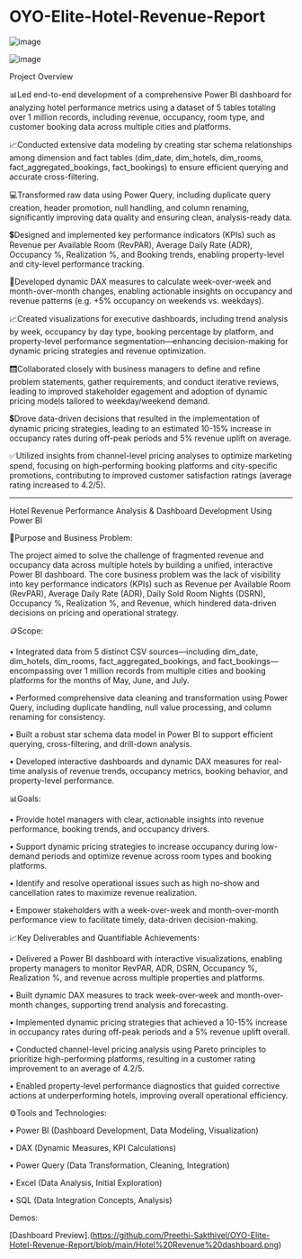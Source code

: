 

# OYO-Elite-Hotel-Revenue-Report

![image](https://github.com/user-attachments/assets/c51565f1-180e-431b-835f-fba515c3fbc2)


![image](https://github.com/user-attachments/assets/0766c798-d636-40ac-b493-ae70e8ae638f)

Project Overview

📊Led end-to-end development of a comprehensive Power BI dashboard for analyzing hotel performance metrics using a dataset of 5 tables totaling over 1 million records, including revenue, occupancy, room type, and customer booking data across multiple cities and platforms.

📈Conducted extensive data modeling by creating star schema relationships among dimension and fact tables (dim_date, dim_hotels, dim_rooms, fact_aggregated_bookings, fact_bookings) to ensure efficient querying and accurate cross-filtering.

💻Transformed raw data using Power Query, including duplicate query creation, header promotion, null handling, and column renaming, significantly improving data quality and ensuring clean, analysis-ready data.

💲Designed and implemented key performance indicators (KPIs) such as Revenue per Available Room (RevPAR), Average Daily Rate (ADR), Occupancy %, Realization %, and Booking trends, enabling property-level and city-level performance tracking.

🏩Developed dynamic DAX measures to calculate week-over-week and month-over-month changes, enabling actionable insights on occupancy and revenue patterns (e.g. +5% occupancy on weekends vs. weekdays).

📈Created visualizations for executive dashboards, including trend analysis by week, occupancy by day type, booking percentage by platform, and property-level performance segmentation—enhancing decision-making for dynamic pricing strategies and revenue optimization.

🛗Collaborated closely with business managers to define and refine problem statements, gather requirements, and conduct iterative reviews, leading to improved stakeholder egagement and adoption of dynamic pricing models tailored to weekday/weekend demand.

💲Drove data-driven decisions that resulted in the implementation of dynamic pricing strategies, leading to an estimated 10-15% increase in occupancy rates during off-peak periods and 5% revenue uplift on average.

✅Utilized insights from channel-level pricing analyses to optimize marketing spend, focusing on high-performing booking platforms and city-specific promotions, contributing to improved customer satisfaction ratings (average rating increased to 4.2/5).
________________________________________


Hotel Revenue Performance Analysis & Dashboard Development Using Power BI

📅Purpose and Business Problem:

The project aimed to solve the challenge of fragmented revenue and occupancy data across multiple hotels by building a unified, interactive Power BI dashboard. The core business problem was the lack of visibility into key performance indicators (KPIs) such as Revenue per Available Room (RevPAR), Average Daily Rate (ADR), Daily Sold Room Nights (DSRN), Occupancy %, Realization %, and Revenue, which hindered data-driven decisions on pricing and operational strategy.

🪙Scope:

•	Integrated data from 5 distinct CSV sources—including dim_date, dim_hotels, dim_rooms, fact_aggregated_bookings, and fact_bookings—encompassing over 1 million records from multiple cities and booking platforms for the months of May, June, and July.

•	Performed comprehensive data cleaning and transformation using Power Query, including duplicate handling, null value processing, and column renaming for consistency.

•	Built a robust star schema data model in Power BI to support efficient querying, cross-filtering, and drill-down analysis.

•	Developed interactive dashboards and dynamic DAX measures for real-time analysis of revenue trends, occupancy metrics, booking behavior, and property-level performance.

📊Goals:

•	Provide hotel managers with clear, actionable insights into revenue performance, booking trends, and occupancy drivers.

•	Support dynamic pricing strategies to increase occupancy during low-demand periods and optimize revenue across room types and booking platforms.

•	Identify and resolve operational issues such as high no-show and cancellation rates to maximize revenue realization.

•	Empower stakeholders with a week-over-week and month-over-month performance view to facilitate timely, data-driven decision-making.

📈Key Deliverables and Quantifiable Achievements:

•	Delivered a Power BI dashboard with interactive visualizations, enabling property managers to monitor RevPAR, ADR, DSRN, Occupancy %, Realization %, and revenue across multiple properties and platforms.

•	Built dynamic DAX measures to track week-over-week and month-over-month changes, supporting trend analysis and forecasting.

•	Implemented dynamic pricing strategies that achieved a 10-15% increase in occupancy rates during off-peak periods and a 5% revenue uplift overall.

•	Conducted channel-level pricing analysis using Pareto principles to prioritize high-performing platforms, resulting in a customer rating improvement to an average of 4.2/5.

•	Enabled property-level performance diagnostics that guided corrective actions at underperforming hotels, improving overall operational efficiency.

⚙️Tools and Technologies:

•	Power BI (Dashboard Development, Data Modeling, Visualization)

•	DAX (Dynamic Measures, KPI Calculations)

•	Power Query (Data Transformation, Cleaning, Integration)

•	Excel (Data Analysis, Initial Exploration)

•	SQL (Data Integration Concepts, Analysis) 

Demos:

[Dashboard Preview].(https://github.com/Preethi-Sakthivel/OYO-Elite-Hotel-Revenue-Report/blob/main/Hotel%20Revenue%20dashboard.png)


